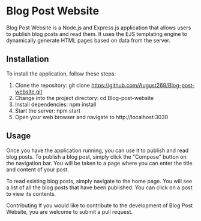 # Blog Post Website
Blog Post Website is a Node.js and Express.js application that allows users to publish blog posts and read them. It uses the EJS templating engine to dynamically generate HTML pages based on data from the server.

## Installation
To install the application, follow these steps:

1. Clone the repository: git clone https://github.com/August269/Blog-post-website.git
2. Change into the project directory: cd Blog-post-website
3. Install dependencies: npm install
4. Start the server: npm start
5. Open your web browser and navigate to http://localhost:3030

## Usage
Once you have the application running, you can use it to publish and read blog posts. To publish a blog post, simply click the "Compose" button on the navigation bar. You will be taken to a page where you can enter the title and content of your post.

To read existing blog posts, simply navigate to the home page. You will see a list of all the blog posts that have been published. You can click on a post to view its contents.

Contributing
If you would like to contribute to the development of Blog Post Website, you are welcome to submit a pull request. 
